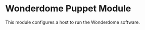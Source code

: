 Wonderdome Puppet Module
========================

This module configures a host to run the Wonderdome software.
